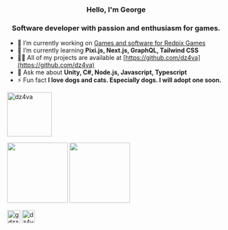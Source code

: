 <h3 align="center">Hello, I'm George</h3>
<h3 align="center">Software developer with passion and enthusiasm for games.</h3>

- 🔭 I’m currently working on [Games and software for Redpix Games](https://redpixgames.com)
- 🌱 I’m currently learning **Pixi.js, Next.js, GraphQL, Tailwind CSS**
- 👨‍💻 All of my projects are available at [https://github.com/dz4va](https://github.com/dz4va)
- 💬 Ask me about **Unity, C#, Node.js, Javascript, Typescript**
- ⚡ Fun fact **I love dogs and cats. Especially dogs. I will adopt one soon.**

<p align="left"> <a href="https://github.com/ryo-ma/github-profile-trophy"><img src="https://github-profile-trophy.vercel.app/?username=dz4va&theme=tokyonight&&no-frame=true" alt="dz4va" height="103em" /></a> </p>

<p>
<img src="https://github-readme-stats.vercel.app/api?username=dz4va&count_private=true&show_icons=true&theme=blueberry&include_all_commits=true&count_private=true" height="140em"/>
<img src="https://github-readme-stats.vercel.app/api/top-langs/?username=dz4va&show_icons=true&layout=compact&cache_seconds=1800&langs_count=8&theme=blueberry&count_private=true&show_icons=true" height="140em"/>
</p>

<p align="left"> <a href="https://twitter.com/gdzzz_" target="blank"><img src="https://img.shields.io/twitter/follow/gdzzz_?logo=twitter&style=for-the-badge" alt="gdzzz_" height="30em" /></a> <img src="https://komarev.com/ghpvc/?username=dz4va&label=Profile%20views&color=0e75b6&style=flat" alt="dz4va" height="30em"/> </p>
